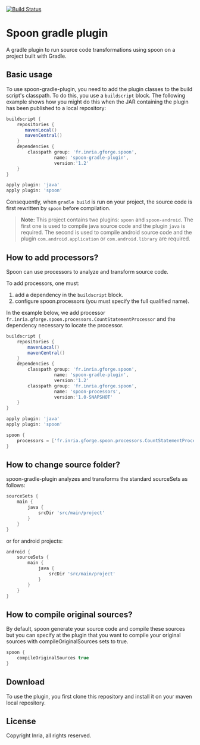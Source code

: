 [![Build Status](https://travis-ci.org/SpoonLabs/spoon-gradle-plugin.svg?branch=master)](https://travis-ci.org/SpoonLabs/spoon-gradle-plugin)

# Spoon gradle plugin

A gradle plugin to run source code transformations using spoon on a project built with Gradle.

## Basic usage

To use spoon-gradle-plugin, you need to add the plugin classes to the build script's classpath. To do this, you use a `buildscript` block. The following example shows how you might do this when the JAR containing the plugin has been published to a local repository:

```groovy
buildscript {
    repositories {
	   mavenLocal()
       mavenCentral()
    }
    dependencies {
        classpath group: 'fr.inria.gforge.spoon', 
		          name: 'spoon-gradle-plugin', 
		          version:'1.2'
    }
}

apply plugin: 'java'
apply plugin: 'spoon'
```

Consequently, when `gradle build` is run on your project, the source code is first rewritten by `spoon` before compilation.

> **Note:** This project contains two plugins: `spoon` and `spoon-android`. The first one is used to compile java source code and the plugin `java` is required. The second is used to compile android source code and the plugin `com.android.application` or `com.android.library` are required.

## How to add processors?

Spoon can use processors to analyze and transform source code.

To add processors, one must:

1. add a dependency  in the `buildscript` block. 
2. configure spoon.processors (you must specify the full qualified name).

In the example below, we add processor `fr.inria.gforge.spoon.processors.CountStatementProcessor` and the dependency necessary to locate the processor.

```groovy
buildscript {
    repositories {
        mavenLocal()
        mavenCentral()
    }
    dependencies {
        classpath group: 'fr.inria.gforge.spoon', 
			      name: 'spoon-gradle-plugin', 
			      version:'1.2'
        classpath group: 'fr.inria.gforge.spoon', 
			      name: 'spoon-processors', 
			      version:'1.0-SNAPSHOT'
    }
}

apply plugin: 'java'
apply plugin: 'spoon'

spoon {
    processors = ['fr.inria.gforge.spoon.processors.CountStatementProcessor']
}

```

## How to change source folder?

spoon-gradle-plugin analyzes and transforms the standard sourceSets as follows:

```groovy
sourceSets {
    main {
        java {
            srcDir 'src/main/project'
        }
    }
}
```

or for android projects:

```groovy
android {
	sourceSets {
		main {
			java {
				srcDir 'src/main/project'
			}
		}
	}
}
```

## How to compile original sources?

By default, spoon generate your source code and compile these sources but you can specify at the plugin that you want to compile your original sources with compileOriginalSources sets to true.

```groovy
spoon {
	compileOriginalSources true
}
```

## Download

To use the plugin, you first clone this repository and install it on your maven local repository.

## License

Copyright Inria, all rights reserved.
